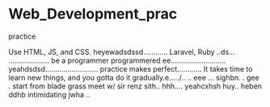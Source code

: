 # Web_Development_prac
practice

Use HTML, JS, and CSS.
 heyewadsdssd............
Laravel, Ruby ..ds...
....................
be a programmer programmered ee...........................
 yeahdsdsd..........................
practice makes perfect............
It takes time to learn new things, and you gotta do it gradually.e...../..
..
 eee ...
sighbn.
. gee . start from blade grass meet w/ sir renz
sith..
hhh....
yeahcxhsh
huy..
heben
ddhb
intimidating
jwha
..
